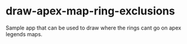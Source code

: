 # draw-apex-map-ring-exclusions
Sample app that can be used to draw where the rings cant go on apex legends maps.
